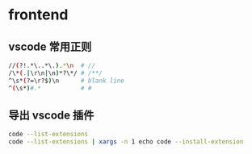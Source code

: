 # frontend

## vscode 常用正则

```bash
//(?!.*\..*\.).*\n  # //
/\*(.|\r\n|\n)*?\*/ # /**/
^\s*(?=\r?$)\n      # blank line
^(\s*)#.*           # #
```

## 导出 vscode 插件

```bash
code --list-extensions
code --list-extensions | xargs -n 1 echo code --install-extension
```
